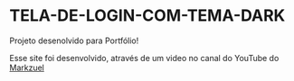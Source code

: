 # TELA-DE-LOGIN-COM-TEMA-DARK
Projeto desenolvido para Portfólio!

Esse site foi desenvolvido, através de um video no canal do YouTube do <a href="(https://www.youtube.com/watch?v=69-WfrVBli8)" target="_blank" > Markzuel </a>
